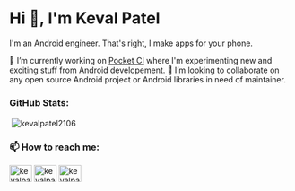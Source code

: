 <!--
**kevalpatel2106/kevalpatel2106** is a ✨ _special_ ✨ repository because its `README.md` (this file) appears on your GitHub profile.

Here are some ideas to get you started:

- 🔭 I’m currently working on ...
- 🌱 I’m currently learning ...
- 👯 I’m looking to collaborate on ...
- 🤔 I’m looking for help with ...
- 💬 Ask me about ...
- 📫 How to reach me: ...
- 😄 Pronouns: ...
- ⚡ Fun fact: ...
-->

# Hi 👋, I'm Keval Patel

I'm an Android engineer. That's right, I make apps for your phone.

🔭 I’m currently working on [Pocket CI](https://github.com/kevalpatel2106/pocket-ci) where I'm experimenting new and exciting stuff from Android developement.
👯 I’m looking to collaborate on any open source Android project or Android libraries in need of maintainer. 


### GitHub Stats:

<p>&nbsp;<img align="center" src="https://github-readme-stats-fork-nine.vercel.app/api?username=kevalpatel2106&show_icons=true&locale=en&count_private=true&hide_rank=true&custom_title=My%20GitHub%20Stats&disable_animations=true&theme=ambient_gradient" alt="kevalpatel2106" /></p>

### 📫 How to reach me:

<p align="left">
<a href="https://twitter.com/kevalpatel2106" target="blank"><img align="center" src="https://cdn.jsdelivr.net/npm/simple-icons@3.0.1/icons/twitter.svg" alt="kevalpatel2106" height="30" width="40" /></a>
<a href="https://linkedin.com/in/kevalpatel2106" target="blank"><img align="center" src="https://cdn.jsdelivr.net/npm/simple-icons@3.0.1/icons/linkedin.svg" alt="kevalpatel2106" height="30" width="40" /></a>
<a href="https://medium.com/@kevalpatel2106" target="blank"><img align="center" src="https://cdn.jsdelivr.net/npm/simple-icons@3.0.1/icons/medium.svg" alt="kevalpatel2106" height="30" width="40" /></a>
</p>

